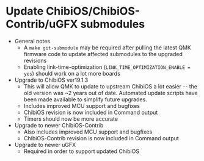 # Update ChibiOS/ChibiOS-Contrib/uGFX submodules

* General notes
    * A `make git-submodule` may be required after pulling the latest QMK firmware code to update affected submodules to the upgraded revisions
    * Enabling link-time-optimization (`LINK_TIME_OPTIMIZATION_ENABLE = yes`) should work on a lot more boards
* Upgrade to ChibiOS ver19.1.3
    * This will allow QMK to update to upstream ChibiOS a lot easier -- the old version was ~2 years out of date. Automated update scripts have been made available to simplify future upgrades.
    * Includes improved MCU support and bugfixes
    * ChibiOS revision is now included in Command output
    * Timers should now be more accurate
* Upgrade to newer ChibiOS-Contrib
    * Also includes improved MCU support and bugfixes
    * ChibiOS-Contrib revision is now included in Command output
* Upgrade to newer uGFX
    * Required in order to support updated ChibiOS